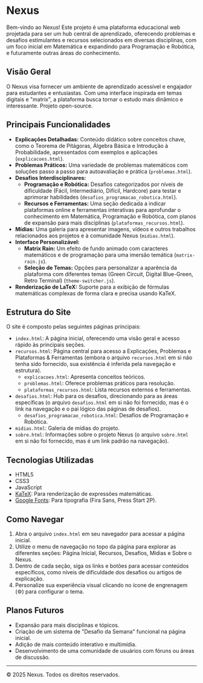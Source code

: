 # Nexus

Bem-vindo ao Nexus! Este projeto é uma plataforma educacional web projetada para ser um hub central de aprendizado, oferecendo problemas e desafios estimulantes e recursos selecionados em diversas disciplinas, com um foco inicial em Matemática e expandindo para Programação e Robótica, e futuramente outras áreas do conhecimento.

## Visão Geral

O Nexus visa fornecer um ambiente de aprendizado acessível e engajador para estudantes e entusiastas. Com uma interface inspirada em temas digitais e "matrix", a plataforma busca tornar o estudo mais dinâmico e interessante. Projeto open-source.

## Principais Funcionalidades

* **Explicações Detalhadas:** Conteúdo didático sobre conceitos chave, como o Teorema de Pitágoras, Álgebra Básica e Introdução à Probabilidade, apresentados com exemplos e aplicações (`explicacoes.html`).
* **Problemas Práticos:** Uma variedade de problemas matemáticos com soluções passo a passo para autoavaliação e prática (`problemas.html`).
* **Desafios Interdisciplinares:**
    * **Programação e Robótica:** Desafios categorizados por níveis de dificuldade (Fácil, Intermediário, Difícil, Hardcore) para testar e aprimorar habilidades (`desafios_programacao_robotica.html`).
   * **Recursos e Ferramentas:** Uma seção dedicada a indicar plataformas online e ferramentas interativas para aprofundar o conhecimento em Matemática, Programação e Robótica, com planos de expansão para mais disciplinas (`plataformas_recursos.html`).
* **Mídias:** Uma galeria para apresentar imagens, vídeos e outros trabalhos relacionados aos projetos e à comunidade Nexus (`midias.html`).
* **Interface Personalizável:**
    * **Matrix Rain:** Um efeito de fundo animado com caracteres matemáticos e de programação para uma imersão temática (`matrix-rain.js`).
    * **Seleção de Temas:** Opções para personalizar a aparência da plataforma com diferentes temas (Green Circuit, Digital Blue-Green, Retro Terminal) (`theme-switcher.js`).
* **Renderização de LaTeX:** Suporte para a exibição de fórmulas matemáticas complexas de forma clara e precisa usando KaTeX.

## Estrutura do Site

O site é composto pelas seguintes páginas principais:

* `index.html`: A página inicial, oferecendo uma visão geral e acesso rápido às principais seções.
* `recursos.html`: Página central para acesso a Explicações, Problemas e Plataformas & Ferramentas (embora o arquivo `recursos.html` em si não tenha sido fornecido, sua existência é inferida pela navegação e estrutura).
    * `explicacoes.html`: Apresenta conceitos teóricos.
    * `problemas.html`: Oferece problemas práticos para resolução.
    * `plataformas_recursos.html`: Lista recursos externos e ferramentas.
* `desafios.html`: Hub para os desafios, direcionando para as áreas específicas (o arquivo `desafios.html` em si não foi fornecido, mas é o link na navegação e o pai lógico das páginas de desafios).
    * `desafios_programacao_robotica.html`: Desafios de Programação e Robótica.
* `midias.html`: Galeria de mídias do projeto.
* `sobre.html`: Informações sobre o projeto Nexus (o arquivo `sobre.html` em si não foi fornecido, mas é um link padrão na navegação).

## Tecnologias Utilizadas

* HTML5
* CSS3
* JavaScript
* [KaTeX](https://katex.org/): Para renderização de expressões matemáticas.
* [Google Fonts](https://fonts.google.com/): Para tipografia (Fira Sans, Press Start 2P).

## Como Navegar

1.  Abra o arquivo `index.html` em seu navegador para acessar a página inicial.
2.  Utilize o menu de navegação no topo da página para explorar as diferentes seções: Página Inicial, Recursos, Desafios, Mídias e Sobre o Nexus.
3.  Dentro de cada seção, siga os links e botões para acessar conteúdos específicos, como níveis de dificuldade dos desafios ou artigos de explicação.
4.  Personalize sua experiência visual clicando no ícone de engrenagem (⚙️) para configurar o tema.

## Planos Futuros

* Expansão para mais disciplinas e tópicos.
* Criação de um sistema de "Desafio da Semana" funcional na página inicial.
* Adição de mais conteúdo interativo e multimídia.
* Desenvolvimento de uma comunidade de usuários com fóruns ou áreas de discussão.

---

&copy; 2025 Nexus. Todos os direitos reservados.
